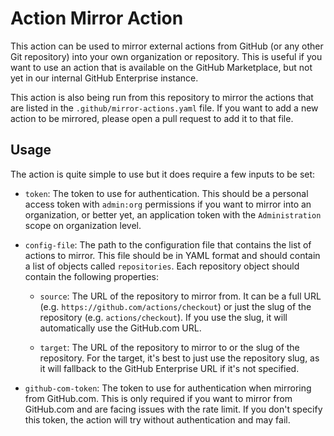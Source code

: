 # Action Mirror Action

This action can be used to mirror external actions from GitHub (or any other Git
repository) into your own organization or repository. This is useful if you want
to use an action that is available on the GitHub Marketplace, but not yet in our
internal GitHub Enterprise instance.

This action is also being run from this repository to mirror the actions that
are listed in the `.github/mirror-actions.yaml` file. If you want to add a new
action to be mirrored, please open a pull request to add it to that file.

## Usage

The action is quite simple to use but it does require a few inputs to be set:

* `token`: The token to use for authentication. This should be a personal access
  token with `admin:org` permissions if you want to mirror into an organization,
  or better yet, an application token with the `Administration` scope on
  organization level.

* `config-file`: The path to the configuration file that contains the list of
  actions to mirror. This file should be in YAML format and should contain a
  list of objects called `repositories`. Each repository object should contain
  the following properties:

  * `source`: The URL of the repository to mirror from. It can be a full URL
    (e.g. `https://github.com/actions/checkout`) or just the slug of the
    repository (e.g. `actions/checkout`). If you use the slug, it will
    automatically use the GitHub.com URL.

  * `target`: The URL of the repository to mirror to or the slug of the
    repository. For the target, it's best to just use the repository slug, as it
    will fallback to the GitHub Enterprise URL if it's not specified.

* `github-com-token`: The token to use for authentication when mirroring from
  GitHub.com. This is only required if you want to mirror from GitHub.com and
  are facing issues with the rate limit. If you don't specify this token, the
  action will try without authentication and may fail.
